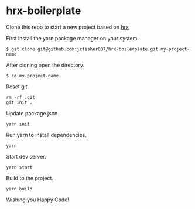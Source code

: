 # hrx-boilerplate

Clone this repo to start a new project based on [hrx](https://github.com/FormBucket/hrx/)

First install the yarn package manager on your system.

```
$ git clone git@github.com:jcfisher007/hrx-boilerplate.git my-project-name
```

After cloning open the directory.

```
$ cd my-project-name
```

Reset git.

```
rm -rf .git
git init .
```

Update package.json

```
yarn init
```

Run yarn to install dependencies.

```
yarn
```

Start dev server.

```
yarn start
```

Build to the project.

```
yarn build
```

Wishing you Happy Code!
